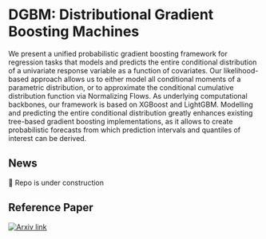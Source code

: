 # DGBM: Distributional Gradient Boosting Machines
We present a unified probabilistic gradient boosting framework for regression tasks that models and predicts the entire conditional distribution of a univariate response variable as a function of covariates. Our likelihood-based approach allows us to either model all conditional moments of a parametric distribution, or to approximate the conditional cumulative distribution function via Normalizing Flows. As underlying computational backbones, our framework is based on XGBoost and LightGBM. Modelling and predicting the entire conditional distribution greatly enhances existing tree-based gradient boosting implementations, as it allows to create probabilistic forecasts from which prediction intervals and quantiles of interest can be derived.

## News
:construction: Repo is under construction

## Reference Paper
[![Arxiv link](https://img.shields.io/badge/arXiv-Distributional%20Gradient%20Boosting%20Machines-%09%23FF0000)](https://arxiv.org/abs/2204.00778) <br/>

<!---
März, A. and Kneib, T. (2022) [*"Distributional Gradient Boosting Machines"*](https://arxiv.org/abs/2204.00778). <br/> 
--->
